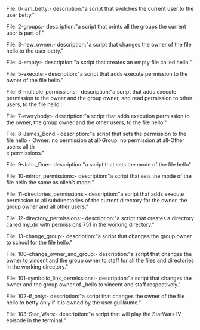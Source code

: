 File: 0-iam_betty:-
description:"a script that switches the current user to the user betty."

File: 2-groups:-
description:"a script that prints all the groups the current user is part of."

File: 3-new_owner:-
description:"a script that changes the owner of the file hello to the user betty."

File: 4-empty:-
description:"a script that creates an empty file called hello."

File: 5-execute:-
description:"a script that adds execute permission to the owner of the file hello."

File: 6-multiple_permissions:-
description:"a script that adds execute permission to the owner and the group owner, and read permission to other users, to the file hello.:

File: 7-everybody:-
description:"a script that adds execution permission to the owner, the group owner and the other users, to the file hello."

File: 8-James_Bond:-
description:"a script that sets the permission to the file hello - Owner: no permission at all-Group: no permission at all-Other users: all th\
e permissions."

File: 9-John_Doe:-
description:"a script that sets the mode of the file hello"

File: 10-mirror_permissions:-
description:"a script that sets the mode of the file hello the same as olleh’s mode."

File: 11-directories_permissions:-
description:"a script that adds execute permission to all subdirectories of the current directory for the owner, the group owner and all other users."

File: 12-directory_permissions:-
description:"a script that creates a directory called my_dir with permissions 751 in the working directory."

File: 13-change_group:-
description:"a script that changes the group owner to school for the file hello."

File: 100-change_owner_and_group:-
description:"a script that changes the owner to vincent and the group owner to staff for all the files and directories in the working directory."

File: 101-symbolic_link_permissions:-
description:"a script that changes the owner and the group owner of _hello to vincent and staff respectively."

File: 102-if_only:-
description:"a script that changes the owner of the file hello to betty only if it is owned by the user guillaume."

File: 103-Star_Wars:-
description:"a script that will play the StarWars IV episode in the terminal."